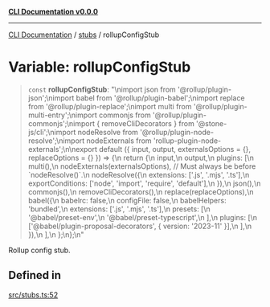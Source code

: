 [**CLI Documentation v0.0.0**](../../README.md)

***

[CLI Documentation](../../modules.md) / [stubs](../README.md) / rollupConfigStub

# Variable: rollupConfigStub

> `const` **rollupConfigStub**: "\nimport json from '@rollup/plugin-json';\nimport babel from '@rollup/plugin-babel';\nimport replace from '@rollup/plugin-replace';\nimport multi from '@rollup/plugin-multi-entry';\nimport commonjs from '@rollup/plugin-commonjs';\nimport \{ removeCliDecorators \} from '@stone-js/cli';\nimport nodeResolve from '@rollup/plugin-node-resolve';\nimport nodeExternals from 'rollup-plugin-node-externals';\n\nexport default (\{ input, output, externalsOptions = \{\}, replaceOptions = \{\} \}) =\> \{\n  return \{\n    input,\n    output,\n    plugins: \[\n      multi(),\n      nodeExternals(externalsOptions), // Must always be before \`nodeResolve()\`.\n      nodeResolve(\{\n        extensions: \['.js', '.mjs', '.ts'\],\n        exportConditions: \['node', 'import', 'require', 'default'\],\n      \}),\n      json(),\n      commonjs(),\n      removeCliDecorators(),\n      replace(replaceOptions),\n      babel(\{\n        babelrc: false,\n        configFile: false,\n        babelHelpers: 'bundled',\n        extensions: \['.js', '.mjs', '.ts'\],\n        presets: \[\n          '@babel/preset-env',\n          '@babel/preset-typescript',\n        \],\n        plugins: \[\n          \['@babel/plugin-proposal-decorators', \{ version: '2023-11' \}\],\n        \],\n      \}),\n    \],\n  \};\n\};\n"

Rollup config stub.

## Defined in

[src/stubs.ts:52](https://github.com/stonemjs/cli/blob/7903e21087d732d9d42947a348eb3c473963e042/src/stubs.ts#L52)

